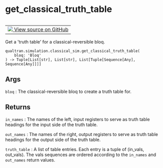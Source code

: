 # get_classical_truth_table


<table class="tfo-notebook-buttons tfo-api nocontent" align="left">
<td>
  <a target="_blank" href="https://github.com/quantumlib/Qualtran/blob/main/qualtran/simulation/classical_sim.py#L229-L263">
    <img src="https://www.tensorflow.org/images/GitHub-Mark-32px.png" />
    View source on GitHub
  </a>
</td>
</table>



Get a 'truth table' for a classical-reversible bloq.


<pre class="devsite-click-to-copy prettyprint lang-py tfo-signature-link">
<code>qualtran.simulation.classical_sim.get_classical_truth_table(
    bloq: 'Bloq'
) -> Tuple[List[str], List[str], List[Tuple[Sequence[Any], Sequence[Any]]]]
</code></pre>



<!-- Placeholder for "Used in" -->


<h2 class="add-link">Args</h2>

`bloq`<a id="bloq"></a>
: The classical-reversible bloq to create a truth table for.




<h2 class="add-link">Returns</h2>

`in_names`<a id="in_names"></a>
: The names of the left, input registers to serve as truth table headings for
  the input side of the truth table.

`out_names`<a id="out_names"></a>
: The names of the right, output registers to serve as truth table headings
  for the output side of the truth table.

`truth_table`<a id="truth_table"></a>
: A list of table entries. Each entry is a tuple of (in_vals, out_vals).
  The vals sequences are ordered according to the `in_names` and `out_names` return
  values.


